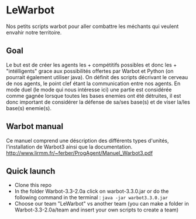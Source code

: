 # LeWarbot
Nos petits scripts warbot pour aller combattre les méchants qui veulent envahir notre territoire.

## Goal
Le but est de créer les agents les + compétitifs possibles et donc les + "intélligents"
grace aux possibilités offertes par Warbot et Python (on pourrait également utiliser java).
On définit des scripts décrivant le cerveau de nos agents, le point clef étant la communication entre nos
agents.
En mode duel (le mode qui nous intéresse ici) une partie est considérée comme gagnée lorsque toutes les bases enemies ont été détruites, il est donc important de considérer la défense de sa/ses base(s) et de viser la/les base(s) enemie(s).

## Warbot manual
Ce manuel comprend une déscription des différents types d'unités, l'installation de Warbot3 ainsi que la documentation.
http://www.lirmm.fr/~ferber/ProgAgent/Manuel_Warbot3.pdf

## Quick launch
- Clone this repo
- In the folder Warbot-3.3-2.0a click on warbot-3.3.0.jar or do the following command in the terminal :
```java -jar warbot3.3.0.jar```
- Choose our team "LeWarbot" vs another team (you can make a folder in Warbot-3.3-2.0a/team and insert your own scripts to create a team)
